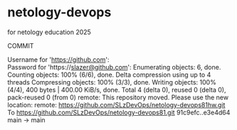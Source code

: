 # netology-devops
for netology education 2025


COMMIT


Username for 'https://github.com':  
Password for 'https://slazer@github.com': 
Enumerating objects: 6, done.
Counting objects: 100% (6/6), done.
Delta compression using up to 4 threads
Compressing objects: 100% (3/3), done.
Writing objects: 100% (4/4), 400 bytes | 400.00 KiB/s, done.
Total 4 (delta 0), reused 0 (delta 0), pack-reused 0 (from 0)
remote: This repository moved. Please use the new location:
remote:   https://github.com/SLzDevOps/netology-devops81hw.git
To https://github.com/SLzDevOps/netology-devops81.git
   91c9efc..e3e4d64  main -> main

